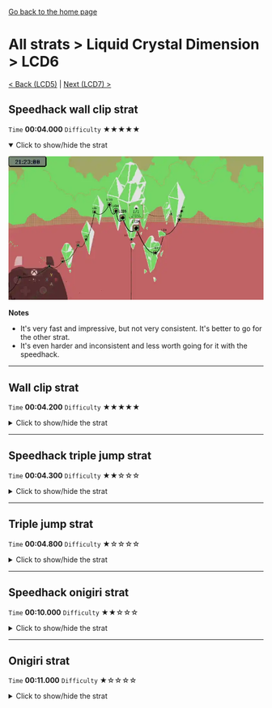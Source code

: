 [Go back to the home page](https://github.com/Doublevil/scbspeedrun)

# All strats > Liquid Crystal Dimension > LCD6

[< Back (LCD5)](https://github.com/Doublevil/scbspeedrun/blob/main/levels/all_lvl/LCD/LCD5.md) | [Next (LCD7) >](https://github.com/Doublevil/scbspeedrun/blob/main/levels/all_lvl/LCD/LCD7.md)

## Speedhack wall clip strat

`Time` **00:04.000** `Difficulty` ★★★★★
<details open>
  <summary>Click to show/hide the strat</summary>

  [![Strat animation](https://github.com/Doublevil/scbspeedrun/blob/main/media/levels/LCD/LCD6_S_WallClipStrat.webp)](https://github.com/Doublevil/scbspeedrun/blob/main/media/levels/LCD/LCD6_S_WallClipStrat.mp4?raw=true)

  **Notes**
  - It's very fast and impressive, but not very consistent. It's better to go for the other strat.
  - It's even harder and inconsistent and less worth going for it with the speedhack.
</details>

---
## Wall clip strat

`Time` **00:04.200** `Difficulty` ★★★★★
<details>
  <summary>Click to show/hide the strat</summary>

  [![Strat animation](https://github.com/Doublevil/scbspeedrun/blob/main/media/levels/LCD/LCD6_WallClipStrat.webp)](https://github.com/Doublevil/scbspeedrun/blob/main/media/levels/LCD/LCD6_WallClipStrat.mp4?raw=true)

  **Notes**
  - It's very fast and impressive, but not very consistent. It's better to go for the other strat.
  - Don't forget that you have to quickly toggle ink after zipping through the wall.
</details>

---
## Speedhack triple jump strat

`Time` **00:04.300** `Difficulty` ★★☆☆☆
<details>
  <summary>Click to show/hide the strat</summary>

  [![Strat animation](https://github.com/Doublevil/scbspeedrun/blob/main/media/levels/LCD/LCD6_S_Strat.webp)](https://github.com/Doublevil/scbspeedrun/blob/main/media/levels/LCD/LCD6_S_Strat.mp4?raw=true)

  **Notes**
  - If you are running into the alt ink platform after the second dash-double-jump, you're probably double-jumping on dashing too early after the wall run. Try to make sure your jumps are timed to get a lot of height.
</details>

---
## Triple jump strat

`Time` **00:04.800** `Difficulty` ★☆☆☆☆
<details>
  <summary>Click to show/hide the strat</summary>

  [![Strat animation](https://github.com/Doublevil/scbspeedrun/blob/main/media/levels/LCD/LCD6_Strat.webp)](https://github.com/Doublevil/scbspeedrun/blob/main/media/levels/LCD/LCD6_Strat.mp4?raw=true)

  **Notes**
  - The second dash is a swap dash - if you switch to ink cart during the last frames of your dash, you'll get a boost that allows you to fall to the other side without touching the ground, saving something like half a second.
</details>

---
## Speedhack onigiri strat

`Time` **00:10.000** `Difficulty` ★★☆☆☆
<details>
  <summary>Click to show/hide the strat</summary>

  [![Strat animation](https://github.com/Doublevil/scbspeedrun/blob/main/media/levels/LCD/LCD6_S_Onigiri.webp)](https://github.com/Doublevil/scbspeedrun/blob/main/media/levels/LCD/LCD6_S_Onigiri.mp4?raw=true)

  **Notes**
  - The second wall run on the alt ink platform isn't very consistent. It shouldn't lose you much time at all though if you don't get it. Just double-jump and dash up.
</details>

---
## Onigiri strat

`Time` **00:11.000** `Difficulty` ★☆☆☆☆
<details>
  <summary>Click to show/hide the strat</summary>

  [![Strat animation](https://github.com/Doublevil/scbspeedrun/blob/main/media/levels/LCD/LCD6_OnigiriStrat.webp)](https://github.com/Doublevil/scbspeedrun/blob/main/media/levels/LCD/LCD6_OnigiriStrat.mp4?raw=true)
</details>
